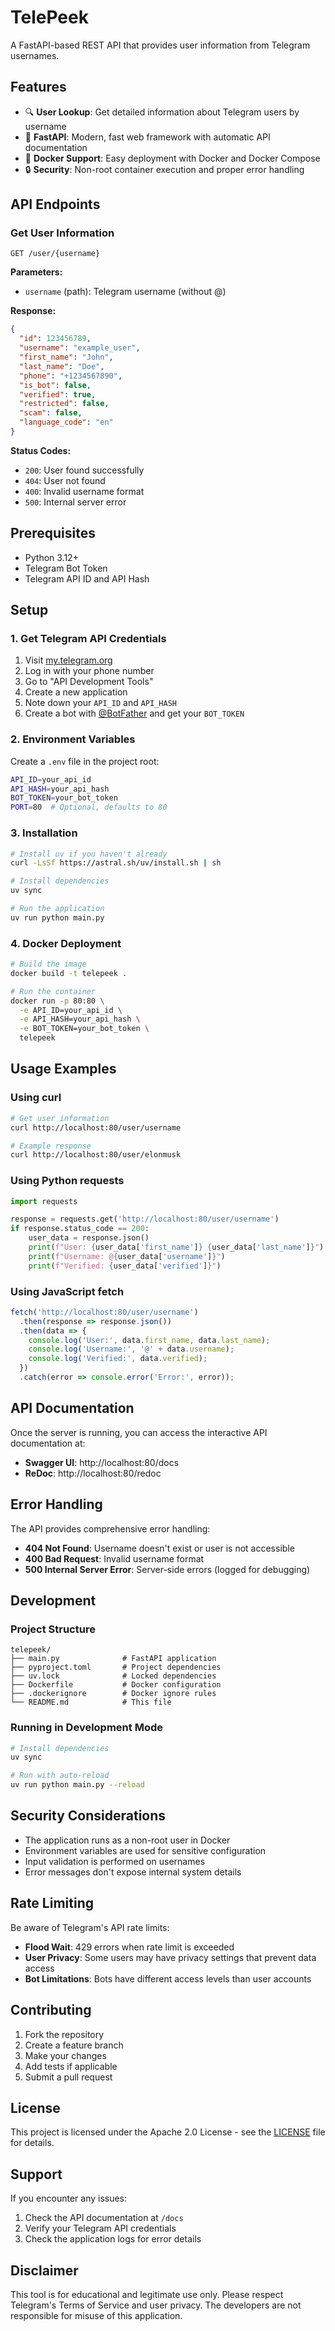 # TelePeek

A FastAPI-based REST API that provides user information from Telegram usernames.

## Features

- 🔍 **User Lookup**: Get detailed information about Telegram users by username
- 🚀 **FastAPI**: Modern, fast web framework with automatic API documentation
- 🐳 **Docker Support**: Easy deployment with Docker and Docker Compose
- 🔒 **Security**: Non-root container execution and proper error handling

## API Endpoints

### Get User Information
```
GET /user/{username}
```

**Parameters:**
- `username` (path): Telegram username (without @)

**Response:**
```json
{
  "id": 123456789,
  "username": "example_user",
  "first_name": "John",
  "last_name": "Doe",
  "phone": "+1234567890",
  "is_bot": false,
  "verified": true,
  "restricted": false,
  "scam": false,
  "language_code": "en"
}
```

**Status Codes:**
- `200`: User found successfully
- `404`: User not found
- `400`: Invalid username format
- `500`: Internal server error

## Prerequisites

- Python 3.12+
- Telegram Bot Token
- Telegram API ID and API Hash

## Setup

### 1. Get Telegram API Credentials

1. Visit [my.telegram.org](https://my.telegram.org)
2. Log in with your phone number
3. Go to "API Development Tools"
4. Create a new application
5. Note down your `API_ID` and `API_HASH`
6. Create a bot with [@BotFather](https://t.me/botfather) and get your `BOT_TOKEN`

### 2. Environment Variables

Create a `.env` file in the project root:

```bash
API_ID=your_api_id
API_HASH=your_api_hash
BOT_TOKEN=your_bot_token
PORT=80  # Optional, defaults to 80
```

### 3. Installation

```bash
# Install uv if you haven't already
curl -LsSf https://astral.sh/uv/install.sh | sh

# Install dependencies
uv sync

# Run the application
uv run python main.py
```

### 4. Docker Deployment

```bash
# Build the image
docker build -t telepeek .

# Run the container
docker run -p 80:80 \
  -e API_ID=your_api_id \
  -e API_HASH=your_api_hash \
  -e BOT_TOKEN=your_bot_token \
  telepeek
```

## Usage Examples

### Using curl
```bash
# Get user information
curl http://localhost:80/user/username

# Example response
curl http://localhost:80/user/elonmusk
```

### Using Python requests
```python
import requests

response = requests.get('http://localhost:80/user/username')
if response.status_code == 200:
    user_data = response.json()
    print(f"User: {user_data['first_name']} {user_data['last_name']}")
    print(f"Username: @{user_data['username']}")
    print(f"Verified: {user_data['verified']}")
```

### Using JavaScript fetch
```javascript
fetch('http://localhost:80/user/username')
  .then(response => response.json())
  .then(data => {
    console.log('User:', data.first_name, data.last_name);
    console.log('Username:', '@' + data.username);
    console.log('Verified:', data.verified);
  })
  .catch(error => console.error('Error:', error));
```

## API Documentation

Once the server is running, you can access the interactive API documentation at:
- **Swagger UI**: http://localhost:80/docs
- **ReDoc**: http://localhost:80/redoc



## Error Handling

The API provides comprehensive error handling:

- **404 Not Found**: Username doesn't exist or user is not accessible
- **400 Bad Request**: Invalid username format
- **500 Internal Server Error**: Server-side errors (logged for debugging)

## Development

### Project Structure
```
telepeek/
├── main.py              # FastAPI application
├── pyproject.toml       # Project dependencies
├── uv.lock              # Locked dependencies
├── Dockerfile           # Docker configuration
├── .dockerignore        # Docker ignore rules
└── README.md            # This file
```

### Running in Development Mode
```bash
# Install dependencies
uv sync

# Run with auto-reload
uv run python main.py --reload
```

## Security Considerations

- The application runs as a non-root user in Docker
- Environment variables are used for sensitive configuration
- Input validation is performed on usernames
- Error messages don't expose internal system details

## Rate Limiting

Be aware of Telegram's API rate limits:
- **Flood Wait**: 429 errors when rate limit is exceeded
- **User Privacy**: Some users may have privacy settings that prevent data access
- **Bot Limitations**: Bots have different access levels than user accounts

## Contributing

1. Fork the repository
2. Create a feature branch
3. Make your changes
4. Add tests if applicable
5. Submit a pull request

## License

This project is licensed under the Apache 2.0 License - see the [LICENSE](LICENSE) file for details.

## Support

If you encounter any issues:

1. Check the API documentation at `/docs`
2. Verify your Telegram API credentials
3. Check the application logs for error details

## Disclaimer

This tool is for educational and legitimate use only. Please respect Telegram's Terms of Service and user privacy. The developers are not responsible for misuse of this application.
